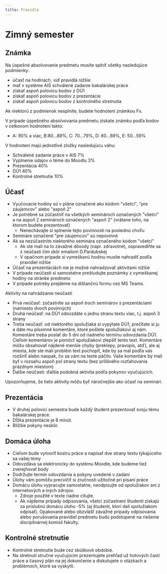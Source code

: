 ```yaml
---
title: Pravidlá
---
```


# Zimný semester

## Známka

Na úspešné absolvovanie predmetu musíte splniť všetky nasledujúce podmienky:

- účasť na hodinách, viď pravidlá nižšie
- mať v systéme AIS schválené zadanie bakalárskej práce
- získať aspoň polovicu bodov z DÚ1
- získať aspoň polovicu bodov z prezentácie
- získať aspoň polovicu bodov z kontrolného stretnutia

Ak niektorú z podmienok nesplníte, budete hodnotení známkou Fx.

V prípade úspešného absolvovania predmetu získate známku podľa bodov v celkovom hodnotení takto:

- A: 90% a viac, B:80...89%, C: 70...79%, D: 60...69%, E: 50...59%

V hodnotení majú jednotlivé zložky nasledujúcu váhu:

- Schválené zadanie práce v AIS 7%
- Vyplnenie údajov o téme do Moodlu 3%
- Prezentácia 40%
- DÚ1 40%
- Kontrolné stretnutie 10%

## Účasť

- Vyučovacie hodiny sú v pláne označené ako kódom "všetci", "pre záujemcov" alebo "aspoň 2"
- Je potrebné sa zúčastniť na všetkých seminároch označených "všetci" a na aspoň 2 seminároch označených "aspoň 2" (vrátane toho, na ktorom budete prezentovať)
    - Nenechávajte si splnenie tejto povinnosti na poslednú chvíľu
- Semináre označené "pre záujemcov" sú nepovinné
- Ak sa nezúčastníte niektorého seminára označeného kódom "všetci"
    - Ak ste mali na to závažné dôvody (napr. zdravotné), ospravedlňte sa z neúčasti čím skôr emailom D.Pardubskej
    - V opačnom prípade si vymeškanú hodinu musíte nahradiť podľa pravidiel nižšie
- Účasť na prezentáciách nie je možné nahradzovať aktivitami nižšie
- V prípade neúčasti si samostatne preštudujte poznámky z vymeškanej hodiny na stránke predmetu
- V prípade potreby prejdeme na dištančnú formu cez MS Teams.

Aktivity na nahrádzanie neúčasti

- Prvá neúčasť: zúčastníte sa aspoň troch seminárov s prezentáciami (namiesto dvoch povinných)
- Druhá neúčasť: na DÚ1 odovzdáte o jednu stranu textu viac, t.j. aspoň 3 strany
- Tretia neúčasť: od niektorého spolužiaka si vypýtate DÚ1, prečítate si ju a dáte mu písomné komentáre, ktoré pošlete spolužiakovi aj nám. Komentáre treba poslať do 5 dní od riadneho termínu odovzdania DÚ1. Cieľom komentárov je pomôcť spolužiakovi zlepšiť tento text. Komentáre môžu obsahovať nájdené menšie chyby (preklepy, pravopis, atď), ale aj miesta, kde ste mali problém text pochopiť, kde by sa mal podľa vás rozšíriť alebo naopak, čo sa vám na texte páčilo. Vaše komentáre by mali byť v rozsahu aspoň pol strany textu (bez prílišného rozťahovania prázdnym miestom)
- Ďalšie neúčasti: ďalšia podobná aktivita podľa pokynov vyučujúcich.

Upozorňujeme, že tieto aktivity môžu byť náročnejšie ako účasť na seminári.

## Prezentácia

- V druhej polovici semestra bude každý študent prezentovať svoju tému bakalárskej práce.
- Dĺžka prezentácie je 8 minút.
- Bližšie pokyny neskôr.

## Domáca úloha

- Cieľom bude vytvoriť kostru práce a napísať dve strany textu týkajúceho sa vašej témy
- Odovzdáva sa elektronicky do systému Moodle, kde budeme tiež zverejňovať body
- Dodržujte termín odovzdania a pokyny uvedené v zadaní
- Úlohy vám pomôžu precvičiť si zručnosti užitočné pri písaní práce
- Domácu úlohu vypracujte samostatne, neodpisujte od spolužiakov ani z internetových a iných zdrojov.
  - Zdroje použité v texte riadne citujte.
  - Ak nájdeme prípady odpisovania, všetci zúčastnení študenti získajú za príslušnú domácu úlohu -5% (aj študenti, ktorí dali spolužiakom odpísať). Opakované alebo obzvlášť závažné prípady odpisovania alebo porušovania pravidiel predmetu budú podstúpené na riešenie disciplinárnej komisii fakulty.

## Kontrolné stretnutie

- Kontrolné stretnutie bude cez skúškové obdobie.
- Na stretnutí stručne vyučujúcim prezentujete prehľad už hotových častí práce a časový plán na jej dokončenie a diskutujete o otázkach a problémoch, ktoré sa vyskytli.
